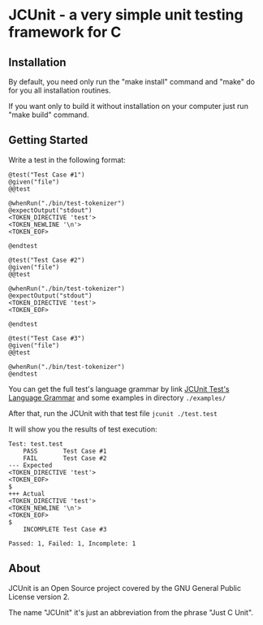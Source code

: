 JCUnit - a very simple unit testing framework for C
===

## Installation

By default, you need only run the "make install" command and "make" do for you all installation routines.

If you want only to build it without installation on your computer just run "make build" command.


## Getting Started

Write a test in the following format:

```text
@test("Test Case #1")
@given("file")
@@test

@whenRun("./bin/test-tokenizer")
@expectOutput("stdout")
<TOKEN_DIRECTIVE 'test'>
<TOKEN_NEWLINE '\n'>
<TOKEN_EOF>

@endtest

@test("Test Case #2")
@given("file")
@@test

@whenRun("./bin/test-tokenizer")
@expectOutput("stdout")
<TOKEN_DIRECTIVE 'test'>
<TOKEN_EOF>

@endtest

@test("Test Case #3")
@given("file")
@@test

@whenRun("./bin/test-tokenizer")
@endtest
```

You can get the full test's language grammar by link [JCUnit Test's Language Grammar](./test-grammar) and some examples in directory `./examples/`

After that, run the JCUnit with that test file `jcunit ./test.test`

It will show you the results of test execution:

```text
Test: test.test
	PASS       Test Case #1
	FAIL       Test Case #2
--- Expected
<TOKEN_DIRECTIVE 'test'>
<TOKEN_EOF>
$
+++ Actual
<TOKEN_DIRECTIVE 'test'>
<TOKEN_NEWLINE '\n'>
<TOKEN_EOF>
$
	INCOMPLETE Test Case #3

Passed: 1, Failed: 1, Incomplete: 1
```

## About

JCUnit is an Open Source project covered by the GNU General Public
License version 2.

The name "JCUnit" it's just an abbreviation from the phrase "Just C Unit".
